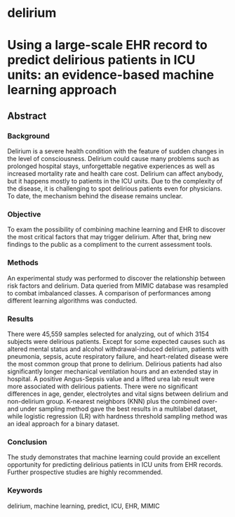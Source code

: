 # delirium

# Using a large-scale EHR record to predict delirious patients in ICU units: an evidence-based machine learning approach

## Abstract

### Background
 
Delirium is a severe health condition with the feature of sudden changes in the level of consciousness. Delirium could cause many problems such as prolonged hospital stays, unforgettable negative experiences as well as increased mortality rate and health care cost. Delirium can affect anybody, but it happens mostly to patients in the ICU units. Due to the complexity of the disease, it is challenging to spot delirious patients even for physicians. To date, the mechanism behind the disease remains unclear.  
 
### Objective
 
To exam the possibility of combining machine learning and EHR to discover the most critical factors that may trigger delirium. After that, bring new findings to the public as a compliment to the current assessment tools.
 
### Methods
 
An experimental study was performed to discover the relationship between risk factors and delirium. Data queried from MIMIC database was resampled to combat imbalanced classes. A comparison of performances among different learning algorithms was conducted.
 
### Results
 
There were 45,559 samples selected for analyzing, out of which 3154 subjects were delirious patients. Except for some expected causes such as altered mental status and alcohol withdrawal-induced delirium, patients with pneumonia, sepsis, acute respiratory failure, and heart-related disease were the most common group that prone to delirium.  Delirious patients had also significantly longer mechanical ventilation hours and an extended stay in hospital.  A positive Angus-Sepsis value and a lifted urea lab result were more associated with delirious patients.  There were no significant differences in age, gender, electrolytes and vital signs between delirium and non-delirium group. K-nearest neighbors (KNN) plus the combined over- and under sampling method gave the best results in a multilabel dataset, while logistic regression (LR) with hardness threshold sampling method was an ideal approach for a binary dataset.  

### Conclusion
 
The study demonstrates that machine learning could provide an excellent opportunity for predicting delirious patients in ICU units from EHR records.  Further prospective studies are highly recommended.
 
### Keywords
 
delirium, machine learning, predict, ICU, EHR, MIMIC
